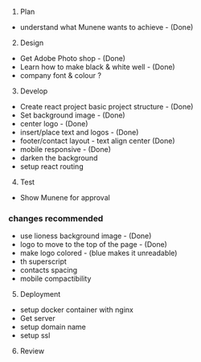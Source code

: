 1. Plan
 - understand what Munene wants to achieve - (Done)

2. Design
- Get Adobe Photo shop - (Done)
- Learn how to make black & white well - (Done)
- company font & colour ?

3. Develop
- Create react project basic project structure - (Done)
- Set background image - (Done)
- center logo - (Done)
- insert/place text and logos - (Done)
- footer/contact layout - text align center (Done)
- mobile responsive - (Done)
- darken the background
- setup react routing

4. Test
- Show Munene for approval
### changes recommended
- use lioness background image - (Done)
- logo to move to the top of the page - (Done)
- make logo colored - (blue makes it unreadable)
- th superscript
- contacts spacing
- mobile compactibility


5. Deployment 
- setup docker container with nginx
- Get server
- setup domain name
- setup ssl

6. Review